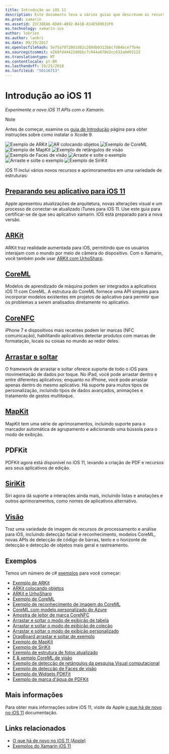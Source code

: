 ```yaml
---
title: Introdução ao iOS 11
description: Este documento leva a vários guias que descrevem os recursos do iOS 11, incluindo ARKit, CoreML, MapKit, PDFKit, SiriKit, a estrutura de visão e muito mais.
ms.prod: xamarin
ms.assetid: 22C38EA6-6DA9-4B92-B41B-814E589033F6
ms.technology: xamarin-ios
author: lobrien
ms.author: laobri
ms.date: 09/19/2017
ms.openlocfilehash: 5e75a7872081d82c289db0312bbc7d84bce77b4e
ms.sourcegitcommit: e268fd44422d0bbc7c944a678e2cc633a0493122
ms.translationtype: MT
ms.contentlocale: pt-BR
ms.lasthandoff: 10/25/2018
ms.locfileid: "50116713"
---
```

# <a name="introduction-to-ios-11"></a>Introdução ao iOS 11

_Experimente o novo iOS 11 APIs com o Xamarin._

> [!NOTE]
> Antes de começar, examine os [guia de Introdução](get-started.md) página para obter instruções sobre como instalar o Xcode 9.

![Exemplo de ARKit](images/arkit.png) ![AR colocando objetos](images/arkit2.png) ![Exemplo de CoreML](images/coreml.png) ![Exemplo de MapKit](images/mapkit.png) ![Exemplo de retângulos de visão](images/vision1.png) ![Exemplo de Faces de visão](images/vision2.png) ![Arraste e solte o exemplo](images/drag-drop.png) ![Arraste e solte o exemplo](images/drag-drop2.png) ![Exemplo de SiriKit](images/sirikit.png)

iOS 11 inclui vários novos recursos e aprimoramentos em uma variedade de estruturas:

## <a name="preparing-your-app-for-ios-11updating-your-appindexmd"></a>[Preparando seu aplicativo para iOS 11](updating-your-app/index.md)

Apple apresentou atualizações de arquitetura, novas alterações visual e um processo de conectar-se atualizado iTunes para iOS 11. Use este guia para certificar-se de que seu aplicativo xamarin. IOS está preparado para a nova versão.

## <a name="arkitarkitindexmd"></a>[ARKit](arkit/index.md)

ARKit traz realidade aumentada para iOS, permitindo que os usuários interajam com o mundo por meio de câmera do dispositivo.
Com o Xamarin, você também pode usar [ARKit com UrhoSharp](arkit/urhosharp.md).

## <a name="coremlcoremlmd"></a>[CoreML](coreml.md)

Modelos de aprendizado de máquina podem ser integrados a aplicativos iOS 11 com CoreML. A estrutura do CoreML fornece uma API simples para incorporar modelos existentes em projetos de aplicativo para permitir que os problemas a serem analisados diretamente no aplicativo.

## <a name="corenfccorenfcmd"></a>[CoreNFC](corenfc.md)

iPhone 7 e dispositivos mais recentes podem ler marcas (NFC comunicação), habilitando aplicativos detectar produtos com marcas de formatação, locais ou coisas no mundo ao redor deles.

## <a name="drag-and-dropdrag-and-dropmd"></a>[Arrastar e soltar](drag-and-drop.md)

O framework de arrastar e soltar oferece suporte de todo o iOS para movimentação de dados por toque. No iPad, você pode arrastar dentro e entre diferentes aplicativos; enquanto no iPhone, você pode arrastar apenas dentro do mesmo aplicativo. Há suporte para muitos tipos de personalização, incluindo tipos de dados avançados, animações e tratamento de gestos multitoque.

## <a name="mapkitmapkitmd"></a>[MapKit](mapkit.md)

MapKit tem uma série de aprimoramentos, incluindo suporte para o marcador automática de agrupamento e adicionando uma bússola para o modo de exibição.

## <a name="pdfkit"></a>PDFKit

PDFKit agora está disponível no iOS 11, levando a criação de PDF e recursos aos seus aplicativos de edição.

## <a name="sirikitsirikitmd"></a>[SiriKit](sirikit.md)

Siri agora dá suporte a interações ainda mais, incluindo listas e anotações e outros aprimoramentos, como nomes de aplicativos alternativo.

## <a name="visionvisionmd"></a>[Visão](vision.md)

Traz uma variedade de imagem de recursos de processamento e análise para iOS, incluindo detecção facial e reconhecimento, modelos CoreML, novas APIs de detecção de código de barras, texto e o horizonte de detecção e detecção de objetos mais geral e rastreamento.

## <a name="samples"></a>Exemplos

Temos um número de c# [exemplos](https://developer.xamarin.com/samples/ios/iOS11/) para você começar:

* [Exemplo de ARKit](https://developer.xamarin.com/samples/monotouch/ios11/ARKitSample/)
* [ARKit colocando objetos](https://developer.xamarin.com/samples/monotouch/ios11/ARKitPlacingObjects/)
* [ARKit e UrhoSharp](arkit/urhosharp.md)
* [Exemplo de CoreML](https://developer.xamarin.com/samples/monotouch/ios11/CoreML)
* [Exemplo de reconhecimento de imagem do CoreML](https://developer.xamarin.com/samples/monotouch/ios11/CoreMLImageRecognition)
* [CoreML com modelo personalizado do Azure](https://developer.xamarin.com/samples/monotouch/ios11/CoreMLAzureModel)
* [Amostra de leitor de marca CoreNFC](https://developer.xamarin.com/samples/monotouch/ios11/NFCTagReader/)
* [Arrastar e soltar o modo de exibição de tabela](https://developer.xamarin.com/samples/monotouch/ios11/DragAndDropTableView)
* [Arrastar e soltar o modo de exibição de coleção](https://developer.xamarin.com/samples/monotouch/ios11/DragAndDropCollectionView)
* [Arrastar e soltar o modo de exibição personalizado](https://developer.xamarin.com/samples/monotouch/ios11/DragAndDropCustomView)
* [DragBoard arrastar e soltar de exemplo](https://developer.xamarin.com/samples/monotouch/ios11/DragAndDropDragBoard)
* [Exemplo de MapKit](https://developer.xamarin.com/samples/monotouch/ios11/MapKitSample)
* [Exemplo de SiriKit](https://developer.xamarin.com/samples/monotouch/ios11/SiriKitSample/)
* [Exemplo de estrutura de fotos atualizado](https://developer.xamarin.com/samples/monotouch/ios11/SamplePhotoApp/)
* [E & xemplo CoreML de visão](https://developer.xamarin.com/samples/monotouch/ios11/CoreMLVision)
* [Exemplo de detecção de retângulos da pesquisa Visual computacional](https://developer.xamarin.com/samples/monotouch/ios11/VisionRects)
* [Exemplo de detecção de Faces de visão](https://developer.xamarin.com/samples/monotouch/ios11/VisionFaces)
* [Exemplo de Widgets PDKFit](https://developer.xamarin.com/samples/monotouch/ios11/PDFAnnotationWidgetsAdvanced)
* [Exemplo de marca d'água de PDFKit](https://developer.xamarin.com/samples/monotouch/ios11/PDFDocumentWatermark)

## <a name="more-information"></a>Mais informações

Para obter mais informações sobre iOS 11, visite da Apple [o que há de novo no iOS 11](https://developer.apple.com/ios/) documentação.


## <a name="related-links"></a>Links relacionados

- [O que há de novo no iOS 11 (Apple)](https://developer.apple.com/ios/)
- [Exemplos do Xamarin iOS 11](https://developer.xamarin.com/samples/ios/iOS11/)

